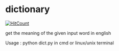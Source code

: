 # dictionary

[![HitCount](http://hits.dwyl.io/bharatkaushik9194/dictionary.svg)](http://hits.dwyl.io/bharatkaushik9194/dictionary)


get the meaning of the given input word in english 


Usage : python dict.py
in cmd or linux/unix terminal
